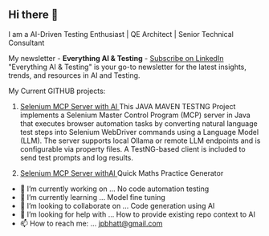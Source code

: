 ## Hi there 👋

I am a AI-Driven Testing Enthusiast | QE Architect | Senior Technical Consultant

My newsletter - **Everything AI & Testing** - <a href="https://www.linkedin.com/build-relation/newsletter-follow?entityUrn=7270166969893425153" target="_blank">Subscribe on LinkedIn</a>
"Everything AI & Testing" is your go-to newsletter for the latest insights, trends, and resources in AI and Testing.

My Current GITHUB projects: 
1. <a href="https://github.com/jyotiprakashb83/selenium-mcp-server-ai" target="_blank">Selenium MCP Server with AI </a>
This JAVA MAVEN TESTNG Project implements a Selenium Master Control Program (MCP) server in Java that executes browser automation tasks by converting natural language test steps into Selenium WebDriver commands using a Language Model (LLM). The server supports local Ollama or remote LLM endpoints and is configurable via property files. A TestNG-based client is included to send test prompts and log results.

2. <a href="https://github.com/jyotiprakashb83/Math-Practice-Generator.github.io" target="_blank">Selenium MCP Server withAI </a>
   Quick Maths Practice Generator

- 🔭 I’m currently working on ... No code automation testing
- 🌱 I’m currently learning ... Model fine tuning
- 👯 I’m looking to collaborate on ... Code generation using AI
- 🤔 I’m looking for help with ... How to provide existing repo context to AI
- 📫 How to reach me: ... jpbhatt@gmail.com

<!--
**jyotiprakashb83/jyotiprakashb83** is a ✨ _special_ ✨ repository because its `README.md` (this file) appears on your GitHub profile.

Here are some ideas to get you started:

- 🔭 I’m currently working on ... No code automation testing
- 🌱 I’m currently learning ... Model fine tuning
- 👯 I’m looking to collaborate on ... Code generation using AI
- 🤔 I’m looking for help with ... How to provide existing repo context to AI
- 💬 Ask me about ...
- 😄 Pronouns: ...
- ⚡ Fun fact: ...
-->
